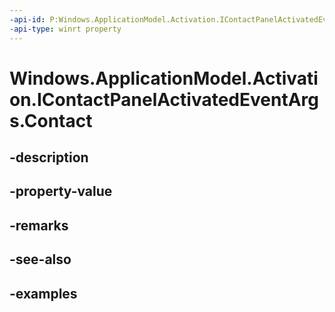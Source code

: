 ```yaml
---
-api-id: P:Windows.ApplicationModel.Activation.IContactPanelActivatedEventArgs.Contact
-api-type: winrt property
---
```


<!-- Property syntax.
public Contact Contact { get; }
-->

# Windows.ApplicationModel.Activation.IContactPanelActivatedEventArgs.Contact

## -description

## -property-value

## -remarks

## -see-also

## -examples


